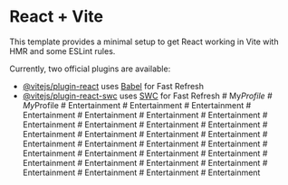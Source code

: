 # React + Vite

This template provides a minimal setup to get React working in Vite with HMR and some ESLint rules.

Currently, two official plugins are available:

- [@vitejs/plugin-react](https://github.com/vitejs/vite-plugin-react/blob/main/packages/plugin-react/README.md) uses [Babel](https://babeljs.io/) for Fast Refresh
- [@vitejs/plugin-react-swc](https://github.com/vitejs/vite-plugin-react-swc) uses [SWC](https://swc.rs/) for Fast Refresh
#   M y _ P r o f i l e  
 #   M y _ P r o f i l e  
 #   E n t e r t a i n m e n t  
 #   E n t e r t a i n m e n t  
 #   E n t e r t a i n m e n t  
 #   E n t e r t a i n m e n t  
 #   E n t e r t a i n m e n t  
 #   E n t e r t a i n m e n t  
 #   E n t e r t a i n m e n t  
 #   E n t e r t a i n m e n t  
 #   E n t e r t a i n m e n t  
 #   E n t e r t a i n m e n t  
 #   E n t e r t a i n m e n t  
 #   E n t e r t a i n m e n t  
 #   E n t e r t a i n m e n t  
 #   E n t e r t a i n m e n t  
 #   E n t e r t a i n m e n t  
 #   E n t e r t a i n m e n t  
 #   E n t e r t a i n m e n t  
 #   E n t e r t a i n m e n t  
 #   E n t e r t a i n m e n t  
 #   E n t e r t a i n m e n t  
 #   E n t e r t a i n m e n t  
 #   E n t e r t a i n m e n t  
 #   E n t e r t a i n m e n t  
 #   E n t e r t a i n m e n t  
 #   E n t e r t a i n m e n t  
 #   E n t e r t a i n m e n t  
 #   E n t e r t a i n m e n t  
 #   E n t e r t a i n m e n t  
 #   E n t e r t a i n m e n t  
 #   E n t e r t a i n m e n t  
 #   E n t e r t a i n m e n t  
 